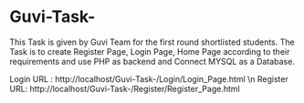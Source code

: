 # Guvi-Task-
This Task is given by Guvi Team for the first round shortlisted students. The Task is to create Register Page, Login Page, Home Page according to their requirements and use PHP as backend and Connect MYSQL as a Database.

Login URL : http://localhost/Guvi-Task-/Login/Login_Page.html \n
Register URL: http://localhost/Guvi-Task-/Register/Register_Page.html
